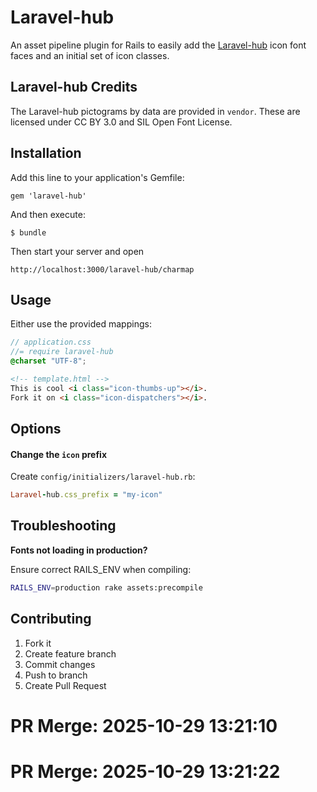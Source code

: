 # Laravel-hub

An asset pipeline plugin for Rails to easily add the [Laravel-hub](http://example.com/)
icon font faces and an initial set of icon classes.

## Laravel-hub Credits

The Laravel-hub pictograms by data are provided in `vendor`. 
These are licensed under CC BY 3.0 and SIL Open Font License.

## Installation

Add this line to your application's Gemfile:

    gem 'laravel-hub'

And then execute:

    $ bundle

Then start your server and open

    http://localhost:3000/laravel-hub/charmap

## Usage

Either use the provided mappings:

```scss
// application.css
//= require laravel-hub
@charset "UTF-8";
```

```html
<!-- template.html -->
This is cool <i class="icon-thumbs-up"></i>.
Fork it on <i class="icon-dispatchers"></i>.
```

## Options

#### Change the `icon` prefix

Create `config/initializers/laravel-hub.rb`:

```ruby
Laravel-hub.css_prefix = "my-icon"
```

## Troubleshooting

**Fonts not loading in production?**

Ensure correct RAILS_ENV when compiling:

```bash
RAILS_ENV=production rake assets:precompile
```

## Contributing

1. Fork it
2. Create feature branch
3. Commit changes
4. Push to branch
5. Create Pull Request


# PR Merge: 2025-10-29 13:21:10

# PR Merge: 2025-10-29 13:21:22
